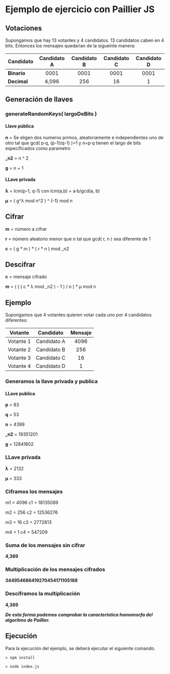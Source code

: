 # Ejemplo de ejercicio con Paillier JS

## Votaciones

Supongamos que hay 13 votantes y 4 candidatos. 13 candidatos caben en 4 bits.
Entonces los mensajes quedarian de la sigueinte manera:

| Candidato | Candidato A   | Candidato B   | Candidato C   | Candidato D   |
| :-------- | :-----------: | :-----------: | :-----------: | :-----------: |
| <b>Binario</b>   | 0001  | 0001  | 0001  | 0001  |
| <b>Decimal</b>   | 4,096 | 256   | 16    | 1     |

## Generación de llaves

### generateRandomKeys( largoDeBits )

#### Llave pública

<b>n</b> = Se eligen dos numeros primos, aleatoriamente e independientes uno de otro tal que gcd( p·q, (p-1)(q-1) )=1 y n=p·q tienen el largo de bits especificados como parametro

<b>_n2</b> = n ^ 2

<b>g</b> = n + 1

#### LLave privada

<b>λ</b> = lcm(p-1, q-1) con lcm(a,b) = a·b/gcd(a, b)

<b>μ</b> = ( g^λ mod n^2  ) ^ {-1} mod n

## Cifrar

<b>m</b> = número a cifrar

<b>r</b> = número aleatorio menor que n tal que gcd( r, n ) sea diferente de 1

<b>c</b> =  ( g * m ) * ( r * n ) mod _n2

## Descifrar

<b>c</b> = mensaje cifrado

<b>m</b> = ( ( ( c * λ mod _n2 ) - 1 ) / n ) * μ mod n

## Ejemplo

Supongamos que 4 votantes quieren votar cada uno por 4 candidatos diferentes:

| Votante | Candidato   | Mensaje |
| :--------: | :-----------: | :-----------: |
| Votante 1   | Candidato A  | 4096   |
| Votante 2   | Candidato B  | 256   |
| Votante 3   | Candidato C  | 16   |
| Votante 4   | Candidato D  | 1   |

### Generamos la llave privada y publica

#### LLave publica

<b>p</b> = 83

<b>q</b> = 53

<b>n</b> = 4399 

<b>_n2</b> = 19351201

<b>g</b> = 12841802


### LLave privada

<b>λ</b> = 2132

<b>μ</b> = 333

### Ciframos los mensajes

m1 = 4096
c1 = 18135089

m2 = 256
c2 = 12536276

m3 = 16
c3 = 2772813

m4 = 1
c4 = 547209

### Suma de los mensajes sin cifrar

<b>4,369</b>

### Multiplicación de los mensajes cifrados

<b>344954686419270454171105188</b>

### Desciframos la multiplicación

<b>4,369</b>

___De esta forma podemos comprobar la característica homomorfa del algoritmo de Paillier.___

## Ejecución

Para la ejecución del ejemplo, se deberá ejecutar el siguiente comando.

```console	
> npm install

> node index.js
```
